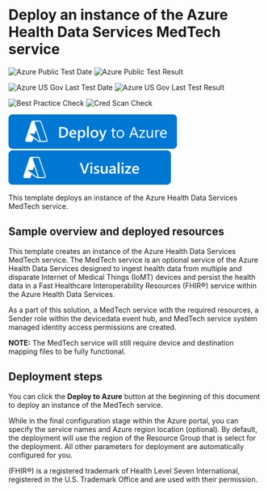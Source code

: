 # Deploy an instance of the Azure Health Data Services MedTech service

![Azure Public Test Date](https://azurequickstartsservice.blob.core.windows.net/badges/quickstarts/microsoft.healthcareapis/workspaces/iotconnectors/PublicLastTestDate.svg)
![Azure Public Test Result](https://azurequickstartsservice.blob.core.windows.net/badges/quickstarts/microsoft.healthcareapis/workspaces/iotconnectors/PublicDeployment.svg)

![Azure US Gov Last Test Date](https://azurequickstartsservice.blob.core.windows.net/badges/quickstarts/microsoft.healthcareapis/workspaces/iotconnectors/FairfaxLastTestDate.svg)
![Azure US Gov Last Test Result](https://azurequickstartsservice.blob.core.windows.net/badges/quickstarts/microsoft.healthcareapis/workspaces/iotconnectors/FairfaxDeployment.svg)

![Best Practice Check](https://azurequickstartsservice.blob.core.windows.net/badges/quickstarts/microsoft.healthcareapis/workspaces/iotconnectors/BestPracticeResult.svg)
![Cred Scan Check](https://azurequickstartsservice.blob.core.windows.net/badges/quickstarts/microsoft.healthcareapis/workspaces/iotconnectors/CredScanResult.svg)

[![Deploy To Azure](https://raw.githubusercontent.com/Azure/azure-quickstart-templates/master/1-CONTRIBUTION-GUIDE/images/deploytoazure.svg?sanitize=true)](https://portal.azure.com/#create/Microsoft.Template/uri/https%3A%2F%2Fraw.githubusercontent.com%2FAzure%2Fazure-quickstart-templates%2Fmaster%2Fquickstarts%2Fmicrosoft.healthcareapis%2Fworkspaces%2Fiotconnectors%2Fazuredeploy.json)
[![Visualize](https://raw.githubusercontent.com/Azure/azure-quickstart-templates/master/1-CONTRIBUTION-GUIDE/images/visualizebutton.svg?sanitize=true)](http://armviz.io/#/?load=https%3A%2F%2Fraw.githubusercontent.com%2FAzure%2Fazure-quickstart-templates%2Fmaster%2Fquickstarts%2Fmicrosoft.healthcareapis%2Fworkspaces%2Fiotconnectors%2Fazuredeploy.json)

This template deploys an instance of the Azure Health Data Services MedTech service.

## Sample overview and deployed resources

This template creates an instance of the Azure Health Data Services MedTech service. The MedTech service is an optional service of the Azure Health Data Services designed to ingest health data from multiple and disparate Internet of Medical Things (IoMT) devices and persist the health data in a Fast Healthcare Interoperability Resources (FHIR®) service within the Azure Health Data Services.

As a part of this solution, a MedTech service with the required resources, a Sender role within the devicedata event hub, and MedTech service system managed identity access permissions are created.

**NOTE:** The MedTech service will still require device and destination mapping files to be fully functional.

## Deployment steps

You can click the **Deploy to Azure** button at the beginning of this document to deploy an instance of the MedTech service.

While in the final configuration stage within the Azure portal, you can specify the service names and Azure region location (optional). By default, the deployment will use the region of the Resource Group that is select for the deployment. All other parameters for deployment are automatically configured for you.

(FHIR®) is a registered trademark of Health Level Seven International, registered in the U.S. Trademark Office and are used with their permission.
